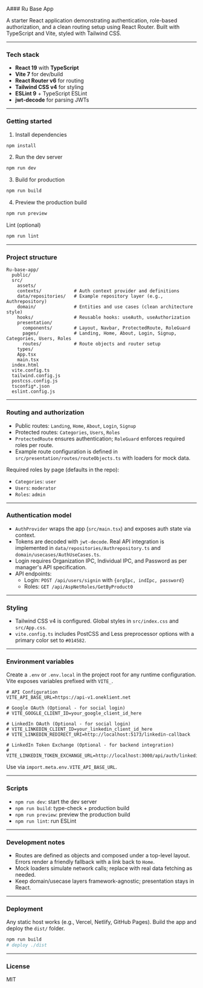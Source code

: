 A### Ru Base App

A starter React application demonstrating authentication, role-based authorization, and a clean routing setup using React Router. Built with TypeScript and Vite, styled with Tailwind CSS.

---

### Tech stack
- **React 19** with **TypeScript**
- **Vite 7** for dev/build
- **React Router v6** for routing
- **Tailwind CSS v4** for styling
- **ESLint 9** + TypeScript ESLint
- **jwt-decode** for parsing JWTs

---

### Getting started
1) Install dependencies
```bash
npm install
```

2) Run the dev server
```bash
npm run dev
```

3) Build for production
```bash
npm run build
```

4) Preview the production build
```bash
npm run preview
```

Lint (optional)
```bash
npm run lint
```

---

### Project structure
```text
Ru-base-app/
  public/
  src/
    assets/
    contexts/            # Auth context provider and definitions
    data/repositories/   # Example repository layer (e.g., Authrepository)
    domain/              # Entities and use cases (clean architecture style)
    hooks/               # Reusable hooks: useAuth, useAuthorization
    presentation/
      components/        # Layout, Navbar, ProtectedRoute, RoleGuard
      pages/             # Landing, Home, About, Login, Signup, Categories, Users, Roles
      routes/            # Route objects and router setup
    types/
    App.tsx
    main.tsx
  index.html
  vite.config.ts
  tailwind.config.js
  postcss.config.js
  tsconfig*.json
  eslint.config.js
```

---

### Routing and authorization
- Public routes: `Landing`, `Home`, `About`, `Login`, `Signup`
- Protected routes: `Categories`, `Users`, `Roles`
- `ProtectedRoute` ensures authentication; `RoleGuard` enforces required roles per route.
- Example route configuration is defined in `src/presentation/routes/routeObjects.ts` with loaders for mock data.

Required roles by page (defaults in the repo):
- `Categories`: `user`
- `Users`: `moderator`
- `Roles`: `admin`

---

### Authentication model
- `AuthProvider` wraps the app (`src/main.tsx`) and exposes auth state via context.
- Tokens are decoded with `jwt-decode`. Real API integration is implemented in `data/repositories/Authrepository.ts` and `domain/usecases/AuthUseCases.ts`.
- Login requires Organization IPC, Individual IPC, and Password as per manager's API specification.
- API endpoints:
  - Login: `POST /api/users/signin` with `{orgIpc, indIpc, password}`
  - Roles: `GET /api/AspNetRoles/GetByProduct0`

---

### Styling
- Tailwind CSS v4 is configured. Global styles in `src/index.css` and `src/App.css`.
- `vite.config.ts` includes PostCSS and Less preprocessor options with a primary color set to `#014582`.

---

### Environment variables
Create a `.env` or `.env.local` in the project root for any runtime configuration. Vite exposes variables prefixed with `VITE_`.
```env
# API Configuration
VITE_API_BASE_URL=https://api-v1.oneklient.net

# Google OAuth (Optional - for social login)
# VITE_GOOGLE_CLIENT_ID=your_google_client_id_here

# LinkedIn OAuth (Optional - for social login)
# VITE_LINKEDIN_CLIENT_ID=your_linkedin_client_id_here
# VITE_LINKEDIN_REDIRECT_URI=http://localhost:5173/linkedin-callback

# LinkedIn Token Exchange (Optional - for backend integration)
# VITE_LINKEDIN_TOKEN_EXCHANGE_URL=http://localhost:3000/api/auth/linkedin/exchange
```

Use via `import.meta.env.VITE_API_BASE_URL`.

---

### Scripts
- `npm run dev`: start the dev server
- `npm run build`: type-check + production build
- `npm run preview`: preview the production build
- `npm run lint`: run ESLint

---

### Development notes
- Routes are defined as objects and composed under a top-level layout. Errors render a friendly fallback with a link back to `Home`.
- Mock loaders simulate network calls; replace with real data fetching as needed.
- Keep domain/usecase layers framework-agnostic; presentation stays in React.

---

### Deployment
Any static host works (e.g., Vercel, Netlify, GitHub Pages). Build the app and deploy the `dist/` folder.
```bash
npm run build
# deploy ./dist
```

---

### License
MIT
